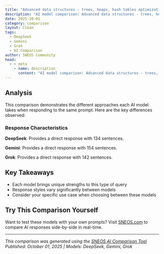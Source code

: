 ```yaml
---
title: "Advanced data structures - trees, heaps, hash tables optimization"
description: "AI model comparison: Advanced data structures - trees, heaps, hash tables optimization..."
date: 2025-10-01
category: comparison
layout: Clean
tags:
  - DeepSeek
  - Gemini
  - Grok
  - AI Comparison
author: SNEOS Community
head:
  - - meta
    - name: description
      content: "AI model comparison: Advanced data structures - trees, heaps, hash tables optimization..."
---
```


<ChatComparison
  title="Advanced data structures - trees, heaps, hash tables optimization"
  prompt="Advanced data structures - trees, heaps, hash tables optimization"
  :responses='{
    "DeepSeek": "Of course. This is an excellent and crucial topic for writing high-performance software. Let\u0027s break down the optimization techniques for trees, heaps, and hash tables, moving from core concepts to advanced strategies.\n\n### Core Philosophy of Optimization\nBefore diving in, remember the two golden rules:\n1.  **Choose the Right Tool:** The biggest optimization is selecting the correct data structure for your problem. A hash table optimized for O(1) lookups will never beat a heap for finding the min/max element, which is O(1).\n2.  **Know Your Data \u0026 Access Patterns:** Are you read-heavy or write-heavy? Is the data static or dynamic? Do you need in-order traversal? The answers dictate the optimal structure and configuration.\n\n---\n\n## 1. Hash Tables Optimization\n\nThe goal is to maintain the average O(1) time complexity for insertions, deletions, and lookups by minimizing **collisions**.\n\n### Key Optimization Techniques:\n\n**1. High-Quality Hash Function:**\n*   **Purpose:** Distributes keys uniformly across buckets.\n*   **Poor Hash:** For strings, using only the first character.\n*   **Good Hash:** Use cryptographic hashes (like SipHash, used by Python and Rust for security and performance) or well-tested general-purpose hashes (like MurmurHash, xxHash). For integers, a simple multiplication and bit-shift (Fibonacci hashing) works well.\n\n**2. Load Factor Management:**\n*   **What it is:** \u0060load_factor = number_of_items / number_of_buckets\u0060.\n*   **The Problem:** A high load factor (e.g., \u003E 0.75) drastically increases collisions, degrading performance to O(n) in the worst case.\n*   **The Solution:**\n    *   **Set a maximum load factor** (e.g., 0.75). When exceeded, **resize** the table (typically double the size) and **rehash** all elements.\n    *   **Optimization:** Pre-allocate the hash table to an expected size if known, to avoid expensive intermediate resizes.\n\n**3. Collision Resolution Strategy:**\n*   **Separate Chaining:** Each bucket is a linked list or a dynamic array (like a vector).\n    *   **Optimization:** When the list in a bucket gets long (e.g., \u003E 8), convert it to a **balanced BST (like a Red-Black Tree)** or a more cache-friendly **small array**. This prevents the worst-case O(n) lookup in a single bucket. (Java\u0027s \u0060HashMap\u0060 does this).\n*   **Open Addressing:** Store the entry directly in the array. On collision, probe for the next empty slot.\n    *   **Probing Strategies:**\n        *   **Linear Probing:** Check next slot. Simple, great cache locality, but prone to **clustering**.\n        *   **Quadratic Probing:** Reduces clustering. Check slot i, i\u002B1\u00B2, i\u002B2\u00B2, ...\n        *   **Double Hashing:** Use a second hash function to calculate the probe step. Best at avoiding clustering, but more expensive to compute.\n\n**4. Memory Layout \u0026 Cache Performance:**\n*   Store keys and values together in the same array (if the hash table is the owner) for better cache locality during linear probing or scanning a bucket\u0027s chain.\n*   For separate chaining, use a **memory pool allocator** for the nodes to avoid memory fragmentation and improve cache coherence.\n\n---\n\n## 2. Heaps (Priority Queues) Optimization\n\nThe goal is to maintain efficient O(log n) insertions and O(log n) extract-min/max operations.\n\n### Key Optimization Techniques:\n\n**1. Underlying Data Structure:**\n*   The classic **Binary Heap** is implemented as an array. It\u0027s simple and has good cache performance for the top elements.\n*   **d-ary Heap:** A generalization where each node has \u0060d\u0060 children instead of 2.\n    *   **Higher \u0060d\u0060:** Faster \u0060insert\u0060/\u0060decrease-key\u0060 operations (shallower tree).\n    *   **Lower \u0060d\u0060:** Faster \u0060extract-min\u0060 operations (fewer comparisons per level).\n    *   **Optimization:** Tune \u0060d\u0060 based on your operation ratio. A common choice is a **4-ary heap**.\n\n**2. The \u0060decrease-key\u0060 Operation:**\n*   This is critical for algorithms like Dijkstra\u0027s and A*.\n*   A standard binary heap requires O(n) to find the element to decrease, then O(log n) to bubble it up. **Total: O(n)**.\n*   **Optimization: Use a more advanced heap:**\n    *   **Fibonacci Heap:** Has O(1) *amortized* \u0060decrease-key\u0060 and \u0060insert\u0060, making it theoretically optimal for graph algorithms. However, it has high constant factors and complexity.\n    *   **Pairing Heap:** Simpler than Fibonacci Heap, with excellent practical performance for \u0060decrease-key\u0060 operations.\n\n**3. Memory and Cache:**\n*   The standard array-based heap is already very cache-friendly. Access patterns are predictable.\n*   For very large heaps, a **B-Heap** layout can be used to optimize cache misses by grouping levels together.\n\n**4. Heapify a Collection:**\n*   Building a heap from an unsorted array of \u0060n\u0060 elements can be done in **O(n)** time using a \u0022bottom-up heapify\u0022 process, which is more efficient than inserting each of the \u0060n\u0060 elements individually (O(n log n)).\n\n---\n\n## 3. Trees Optimization\n\nTrees are a vast category. We\u0027ll focus on self-balancing Binary Search Trees (BSTs) like AVL, Red-Black Trees, and B-Trees.\n\n### Key Optimization Techniques:\n\n**1. Choose the Right Balancing Act:**\n*   **AVL Tree:** More strictly balanced than Red-Black. **Faster for lookup-intensive** workloads because the tree is shallower. Slightly slower inserts/deletes due to more rotations.\n*   **Red-Black Tree:** Provides \u0022good enough\u0022 balance. **Faster for write-intensive** workloads (used in Linux kernel CPU scheduler, Java\u0027s \u0060TreeMap\u0060, C\u002B\u002B\u0027s \u0060std::map\u0060).\n*   **Splay Tree:** Moves frequently accessed elements to the root. Excellent for **temporal locality** (caching). No guaranteed O(log n) but great amortized performance.\n\n**2. B-Trees for Disk-Based Storage:**\n*   **The Problem:** Binary tree nodes can be scattered in memory, causing cache misses. On disk, this means expensive disk seeks.\n*   **The Solution: B-Trees (and B\u002B Trees).**\n    *   A single node holds **many keys** (e.g., hundreds).\n    *   The high **branching factor** creates a very short, fat tree.\n    *   **Optimization:** A node is typically sized to fit within a single **disk block page** (e.g., 4KB). Reading one node from disk fetches many keys at once. This is why B\u002B Trees are the backbone of almost all modern databases and filesystems.\n\n**3. Memory Layout:**\n*   **Node-Based Allocation:** Traditional pointers (\u0060left\u0060, \u0060right\u0060). Flexible but poor cache locality.\n*   **Array-Based (Implicit) Layout:** Like a heap, store the tree in an array. Great for complete trees but expensive for modifications.\n*   **Pool Allocator:** Allocate all nodes from a contiguous memory pool. This improves locality as nodes are physically closer together.\n\n**4. Cache-Oblivious B-Trees (The Van Emde Boas Layout):**\n*   An advanced memory layout for static trees that is optimized for all levels of the CPU cache hierarchy without needing to know the cache sizes. It\u0027s complex to implement but provides excellent performance for large, read-only trees.\n\n---\n\n## Comparative Summary \u0026 When to Use\n\n| Data Structure | Best For | Key Optimization Levers |\n| :--- | :--- | :--- |\n| **Hash Table** | Fast O(1) lookups, inserts, deletes. No ordering. | **Load Factor**, **Hash Function**, **Collision Strategy** (Open Addressing vs. Chaining). |\n| **Heap (Priority Queue)** | Always need the min/max element. Scheduling. | **d-ary Heap** (tune \u0060d\u0060), **Specialized Heaps** (Fibonacci, Pairing) for \u0060decrease-key\u0060. |\n| **BST (AVL/Red-Black)** | Ordered data, range queries, in-order traversal. | **Choice of Tree** (AVL for reads, RB for writes), **Memory Pool** for nodes. |\n| **B-Tree / B\u002B Tree** | Databases, file systems, very large datasets on disk. | **Node Size** (fit to disk page), **High Branching Factor**. |\n\n### Advanced Scenario: Building a High-Frequency Trading Order Book\n\nThis perfectly illustrates the need to combine these structures:\n\n*   **Problem:** You need to match buy/sell orders by price and time. You need to:\n    1.  **Find the best bid/ask (min/max price)** instantly.\n    2.  **Add new orders** quickly.\n    3.  **Cancel existing orders** quickly.\n    4.  **Iterate through price levels.**\n\n*   **Naive Solution:** A single Red-Black tree sorted by price. O(log n) for all operations.\n\n*   **Optimized Solution:**\n    1.  **Hash Table (\u0060order_id -\u003E order_info\u0060):** For O(1) order cancellation by its unique ID. The \u0060order_info\u0060 contains a pointer to its node in the heap.\n    2.  **Heap for each side (Min-Heap for As",
    "Gemini": "Okay, let\u0027s dive into advanced data structures, focusing on trees, heaps, and hash tables, and how to optimize them.\n\n**1. Trees**\n\nTrees are hierarchical data structures with a root node and connected child nodes.  They\u0027re fundamental for representing relationships, organizing data, and enabling efficient search and retrieval.\n\n*   **Types of Trees:**\n\n    *   **Binary Trees:**  Each node has at most two children (left and right).\n    *   **Binary Search Trees (BSTs):**  A binary tree with the property that for each node, all nodes in its left subtree have values less than the node\u0027s value, and all nodes in its right subtree have values greater than the node\u0027s value.  Crucial for efficient searching (O(log n) average).\n    *   **AVL Trees:** Self-balancing BSTs.  They maintain a balanced structure by performing rotations (single or double) to ensure the height difference between the left and right subtrees of any node is at most 1.  Guaranteed O(log n) search, insertion, and deletion.\n    *   **Red-Black Trees:**  Another type of self-balancing BST.  Uses \u0022color\u0022 attributes (red or black) to nodes and enforces specific rules to maintain balance. Similar performance guarantees to AVL trees (O(log n)).  Generally preferred over AVL trees in practice due to simpler implementation.\n    *   **B-Trees:** Optimized for disk-based storage (databases, file systems). Nodes can have many children, reducing the height of the tree and minimizing disk accesses during search.\n    *   **Tries (Prefix Trees):**  Used for storing strings, where each node represents a character.  Excellent for prefix-based searches and auto-completion.\n    *   **Segment Trees:**  Efficiently store and query information about intervals or segments.  Used for range queries like sum, min, max within a specified range.\n    *   **Fenwick Trees (Binary Indexed Trees):**  Another data structure for range queries, often simpler to implement than Segment Trees.\n\n*   **Optimization Techniques for Trees:**\n\n    *   **Balancing:**  The key to optimizing BSTs.  AVL and Red-Black trees are designed to maintain balance automatically, ensuring logarithmic time complexity for search, insertion, and deletion.  Choose the appropriate self-balancing tree based on your specific needs and implementation complexity tolerance.\n    *   **Tree Traversal Optimization:**  Techniques to improve the efficiency of visiting each node in the tree.\n        *   **Iterative Traversal:**  Using stacks or queues to avoid recursion, which can be more memory-efficient and avoid stack overflow issues.\n        *   **Morris Traversal:**  A space-efficient in-order traversal algorithm that doesn\u0027t use recursion or a stack.  Modifies the tree temporarily during traversal.\n    *   **Caching:**  If specific nodes are frequently accessed, consider caching their values to avoid repeated traversals.\n    *   **Memory Allocation:**  For large trees, use custom memory allocators to reduce memory fragmentation and improve performance.  Object pools can be useful.\n    *   **Node Structure:** Design the node structure to be as compact as possible to minimize memory usage. Use appropriate data types (e.g., \u0060int\u0060 instead of \u0060long\u0060 if the values are small enough).\n    *   **Lazy Propagation:**  In segment trees, delay updating the underlying array until necessary, improving efficiency for range updates.\n\n**2. Heaps**\n\nHeaps are tree-based data structures that satisfy the heap property: the value of each node is greater than or equal to (in a max-heap) or less than or equal to (in a min-heap) the value of its children.  Heaps are commonly used for priority queues, heap sort, and graph algorithms.\n\n*   **Types of Heaps:**\n\n    *   **Binary Heaps:** The most common type.  Represented as a complete binary tree (all levels are filled except possibly the last level, which is filled from left to right).\n    *   **Binomial Heaps:**  A collection of binomial trees, each of which is a heap.  Provide efficient merging operations.\n    *   **Fibonacci Heaps:**  A more advanced type of heap that offers amortized constant-time complexity for some operations, like \u0060insert\u0060 and \u0060decrease-key\u0060.  Used in some efficient graph algorithms (e.g., Dijkstra\u0027s algorithm).\n    *   **D-ary Heaps:**  Each node has \u0060d\u0060 children. Can be more efficient than binary heaps for certain operations, depending on the value of \u0060d\u0060.\n\n*   **Optimization Techniques for Heaps:**\n\n    *   **Efficient Heapify:**  The \u0060heapify\u0060 operation converts an arbitrary array into a heap. An optimized bottom-up heapify is generally faster than a top-down approach.\n    *   **Array-Based Representation:**  Binary heaps are typically implemented using an array, which provides efficient access to parent and child nodes using simple arithmetic (index * 2 for left child, index * 2 \u002B 1 for right child, index / 2 for parent).\n    *   **Pre-allocation:**  If the maximum size of the heap is known in advance, pre-allocate the underlying array to avoid dynamic resizing, which can be expensive.\n    *   **Lazy Deletion:** Instead of physically removing elements from the heap, mark them as deleted.  When the top element is marked as deleted, repeatedly remove it until a valid element is found.  This can be useful if deletions are frequent.\n    *   **Cache-Friendliness:** For large heaps, try to arrange the elements in memory to improve cache locality.  This can involve techniques like tiling or reordering the array.\n    *   **Specialized Heap Implementations:**  Consider using specialized heap implementations (e.g., Fibonacci heaps) if your application requires efficient \u0060decrease-key\u0060 operations.\n    *   **Use Built-in Libraries:** Many languages provide optimized heap implementations (e.g., \u0060heapq\u0060 in Python, \u0060PriorityQueue\u0060 in Java, \u0060std::priority_queue\u0060 in C\u002B\u002B).  Leverage these libraries whenever possible.\n\n**3. Hash Tables**\n\nHash tables (also known as hash maps) are data structures that store key-value pairs.  They provide average-case O(1) time complexity for insertion, deletion, and lookup operations, making them incredibly useful for implementing dictionaries, caches, and other associative data structures.\n\n*   **Components of a Hash Table:**\n\n    *   **Hash Function:** A function that maps keys to indices in an array (the hash table).  A good hash function should distribute keys evenly across the table to minimize collisions.\n    *   **Collision Handling:**  Strategies for dealing with cases where different keys map to the same index.\n    *   **Underlying Array:** The array that stores the key-value pairs (or pointers to them).\n\n*   **Collision Handling Techniques:**\n\n    *   **Chaining (Separate Chaining):**  Each index in the array points to a linked list (or other data structure) that stores all the key-value pairs that hash to that index.\n    *   **Open Addressing:**  If a collision occurs, probe for an empty slot in the array.\n        *   **Linear Probing:**  Probes consecutive slots in the array (e.g., index \u002B 1, index \u002B 2, ...).  Can lead to clustering.\n        *   **Quadratic Probing:**  Probes slots using a quadratic function (e.g., index \u002B 1\u003Csup\u003E2\u003C/sup\u003E, index \u002B 2\u003Csup\u003E2\u003C/sup\u003E, ...).  Reduces clustering compared to linear probing.\n        *   **Double Hashing:**  Uses a second hash function to determine the probe sequence.  Often the most effective open addressing technique.\n\n*   **Optimization Techniques for Hash Tables:**\n\n    *   **Good Hash Function:**  The most crucial aspect of hash table performance.\n        *   **Uniform Distribution:** Aim for a hash function that distributes keys uniformly across the table to minimize collisions.\n        *   **Fast Computation:**  The hash function should be computationally efficient to avoid becoming a bottleneck.\n        *   **Consider Key Properties:**  Tailor the hash function to the characteristics of your keys.  For example, if you\u0027re hashing strings, consider using a well-known string hashing algorithm (e.g., MurmurHash, FNV hash).\n    *   **Appropriate Load Factor:**  The load factor is the ratio of the number of entries to the capacity of the hash table.  A high load factor increases the likelihood of collisions, while a low load factor wastes memory.  A typical load factor is around 0.75.\n    *   **Resizing:** When the load factor exceeds a threshold, resize the hash table to a larger capacity.  This involves rehashing all the existing keys, which can be an expensive operation.\n        *   **Dynamic Resizing:**  Resize the table by a constant factor (e.g., doubling the capacity).\n        *   **Incremental Resizing:**  Spread the cost of resizing over multiple operations by gradually moving elements to the new table as operations occur.\n    *   **Choice of Collision Resolution:**\n        *   **Chaining:**  Simple to implement but can lead to performance degradation if the linked lists become long. Consider using a more efficient data structure for the chains (e.g., a balanced BST) if the number of collisions is high.\n        *   **Open Addressing:** Can be more space-efficient than chaining but requires careful consideration of the probing strategy to avoid clustering.  Double hashing is often a good choice.\n    *   **Cuckoo Hashing:**  A more advanced technique that uses multiple hash functions and moves elements around the table when collisions occur.  Can provide excellent performance but is more complex to implement.\n    *   **Cache-Aware Hashing:**  For very large hash tables, consider techniques to improve cache locality. This can involve grouping related keys together in memory or using a cache-conscious hash function.\n    *   **Use Built-in Libraries:**  Most languages provide highly optimized hash table implementations (e.g., \u0060std::unordered_map\u0060 in C\u002B\u002B, \u0060HashMap\u0060 in Java, \u0060dict\u0060 in Python).  Leverage these libraries whenever possible.\n    *   **Custom Memory Allocation:** For very large hash tables, custom memory management can avoid fragmentation and improve performance.\n    *   **Key Interning:** If you\u0027re storing the same keys multiple times (e.g., strings), intern them (store each unique key only once) to save memory and improve performance.\n\n**General Optimization Tips (Applicable to All Data Structures):**\n\n*   **Profiling:**  Use profiling tools to identify performance bottlenecks in your code.\n*   **Benchmarking:**  Measure the performance of different data structures and algorithms to determine which one is best suited for your specific needs.\n*   **Premature Optimization is the Root of All Evil:**  Don\u0027t optimize until you\u0027ve identified a performance problem.  Write clear, concise code first, and then optimize only if necessary.\n*   **Consider Space-Time Tradeoffs:**  Sometimes, you can improve performance by using more memory, or vice versa.  Choose the tradeoff that makes sense for your application.\n*   **Understand Your Data:**  The characteristics of your data can significantly impact the performance of different data structures and algorithms.  Choose the data structure that is best suited for the type of data you\u0027re working with.\n*   **Choose the Right Tool for the Job:**  Don\u0027t try to reinvent the wheel.  Use existing libraries and data structures whenever possible.  They are often highly optimized and well-tested.\n*   **Algorithmic Complexity:** Understand the Big O notation complexity of your algorithms. Strive for algorithms with lower complexity for large datasets.\n*   **Code Review:** Have your code reviewed by others to catch potential performance problems and areas for improvement.\n\n**Example Scenario and Data Structure Choice:**\n\nLet\u0027s say you need to implement a system that stores and retrieves user profiles based on their user ID. You expect to have millions of users, and you need to be able to retrieve profiles very quickly.\n\n*   **Best Choice:**  A Hash Table.\n\n    *   **Why:** Hash tables provide average-case O(1) lookup, insertion, and deletion. This makes them ideal for fast key-value lookups, which is exactly what you need for retrieving user profiles based on user ID.\n    *   **Optimization:**\n        *   Use a high-quality hash function that distributes user IDs evenly across the table.\n        *   Choose an appropriate load factor to balance memory usage and collision rate.\n        *   Implement dynamic resizing to handle growth in the number of users.\n        *   Consider using a built-in hash table implementation (e.g., \u0060HashMap\u0060 in Java) for optimal performance.\n\n**In Summary:**\n\nOptimizing advanced data structures involves a combination of understanding the underlying principles, choosing the right data structure for the job, and applying appropriate optimization techniques. Profiling and benchmarking are essential for identifying and addressing performance bottlenecks. Remember to prioritize clarity and maintainability when writing code, and only optimize when necessary. Good luck!\n",
    "Grok": "Advanced data structures like **trees**, **heaps**, and **hash tables** are critical for solving complex problems efficiently in computer science. They provide specific advantages in terms of time and space complexity for operations like searching, insertion, deletion, and sorting. Optimizations of these data structures can further improve their performance for specific use cases. Below is an in-depth discussion of these structures, along with common optimizations.\n\n---\n\n### 1. Trees\nTrees are hierarchical data structures with a root node and child nodes. They are used in applications like file systems, databases (e.g., B-trees for indexing), and parsing (e.g., syntax trees).\n\n#### Types of Trees\n- **Binary Search Tree (BST):** A binary tree where the left subtree of a node contains values less than the node, and the right subtree contains values greater than the node.\n  - Time Complexity: \n    - Average: O(log n) for search, insert, delete.\n    - Worst Case: O(n) if the tree is unbalanced (e.g., degenerates into a linked list).\n- **AVL Tree:** A self-balancing BST where the height difference between left and right subtrees of any node is at most 1.\n  - Time Complexity: O(log n) for all operations due to balancing (rotations after insertions/deletions).\n- **Red-Black Tree:** A self-balancing BST with additional color properties (red or black) to ensure balance.\n  - Time Complexity: O(log n) for all operations, with fewer rotations compared to AVL trees.\n- **B-Tree and B\u002B Tree:** Used in databases and file systems to handle large datasets.\n  - Time Complexity: O(log n) for search, insert, and delete, optimized for disk I/O by minimizing height.\n\n#### Tree Optimizations\n1. **Balancing:** Use self-balancing trees (AVL, Red-Black) to avoid worst-case linear time complexities in BSTs.\n2. **Splay Trees:** A self-adjusting BST where recently accessed elements are moved to the root (amortized O(log n) time per operation). Useful for applications with temporal locality (e.g., caching).\n3. **Treaps:** A hybrid of BST and heap (uses priorities) to achieve randomized balancing, avoiding worst-case scenarios.\n4. **Memory Optimization:** Use compact representations like binary heap arrays for complete binary trees or pointer compression in memory-constrained environments.\n5. **Cache Awareness:** Design traversals (e.g., level-order) or store nodes in contiguous memory to improve cache locality.\n\n#### Applications\n- Hierarchical data representation (e.g., DOM in web browsers).\n- Efficient searching and sorting (e.g., BST for dictionary operations).\n- Databases and file systems (B-Trees/B\u002B Trees for indexing).\n\n---\n\n### 2. Heaps\nA heap is a complete binary tree that satisfies the heap property (max-heap: parent \u003E children; min-heap: parent \u003C children). Heaps are often implemented as arrays for efficiency.\n\n#### Time Complexities (Binary Heap)\n- Insertion: O(log n)\n- Extract Min/Max: O(log n)\n- Build Heap: O(n)\n- Peek Min/Max: O(1)\n\n#### Types of Heaps\n- **Binary Heap:** The simplest form, used in priority queues and heap sort.\n- **Fibonacci Heap:** Supports faster amortized operations (e.g., decrease-key in O(1)) than binary heaps, used in algorithms like Dijkstra\u2019s.\n- **Binomial Heap:** Supports efficient merging of heaps, useful in certain graph algorithms.\n- **D-ary Heap:** A generalization of binary heaps with d children per node, reducing height but increasing time for operations like insertion.\n\n#### Heap Optimizations\n1. **Decrease-Key Operation:** Use Fibonacci heaps for algorithms like Dijkstra\u2019s where decrease-key operations are frequent (amortized O(1) vs. O(log n) in binary heaps).\n2. **Memory Efficiency:** Store heaps as arrays instead of explicit tree structures to save space and improve cache performance.\n3. **Batch Operations:** For applications with frequent insertions, build the heap once using O(n) build-heap operation rather than n individual O(log n) insertions.\n4. **Custom Comparators:** Tailor the heap property (e.g., using custom comparison functions) for domain-specific priorities.\n5. **Hybrid Structures:** Use pairing heaps or soft heaps for specific trade-offs between simplicity and performance.\n\n#### Applications\n- Priority Queues (e.g., task scheduling).\n- Graph Algorithms (e.g., Dijkstra\u2019s shortest path).\n- Sorting (Heap Sort, O(n log n) time).\n\n---\n\n### 3. Hash Tables\nHash tables (or hash maps) are data structures that map keys to values using a hash function to compute an index into an array. They provide average-case O(1) time complexity for lookups, insertions, and deletions.\n\n#### Core Concepts\n- **Hash Function:** Maps keys to indices. A good hash function minimizes collisions.\n- **Collisions:** Occur when multiple keys map to the same index. Resolved via:\n  - **Chaining:** Store a linked list of entries at each index.\n  - **Open Addressing:** Probe for an empty slot (linear probing, quadratic probing, double hashing).\n- **Load Factor (\u03B1):** Ratio of entries to table size. High \u03B1 increases collisions; typically kept below 0.7-0.8.\n\n#### Time Complexities\n- Average Case: O(1) for search, insert, delete (assuming good hash function and low load factor).\n- Worst Case: O(n) if many collisions occur (e.g., bad hashing or high load factor).\n\n#### Hash Table Optimizations\n1. **Better Hash Functions:** Use robust hash functions (e.g., MurmurHash, SipHash) to minimize collisions and distribute keys uniformly.\n2. **Dynamic Resizing:** Double or halve the table size when the load factor exceeds a threshold (amortized O(1) per operation). Use a good growth factor (e.g., 2x) to balance memory and performance.\n3. **Collision Resolution Strategies:**\n   - Prefer chaining for simplicity and better worst-case performance.\n   - Use open addressing with quadratic probing or double hashing to avoid clustering.\n4. **Prime Table Size:** Choose table sizes as prime numbers to reduce collision probability (reduces patterns in hash distribution).\n5. **Cache-Friendly Design:** In open addressing, design probing sequences to minimize cache misses (e.g., linear probing is cache-friendly but prone to clustering).\n6. **Cuckoo Hashing:** Use two hash functions and two tables, guaranteeing O(1) lookups in the worst case, at the cost of more complex insertions.\n7. **Robin Hood Hashing:** In open addressing, steal slots from \u201Crich\u201D keys (keys close to their ideal position) for \u201Cpoor\u201D keys (keys far away), reducing variance in probe lengths.\n8. **Perfect Hashing:** For static key sets, design a hash function with no collisions (O(1) worst-case lookup), often used in compilers or databases.\n\n#### Applications\n- Dictionaries and key-value stores (e.g., Python\u2019s dict, Java\u2019s HashMap).\n- Caching (e.g., memoization, database caching).\n- Symbol tables in compilers.\n\n---\n\n### Comparative Analysis of Structures\n| **Data Structure** | **Search**       | **Insert**       | **Delete**       | **Use Case**                     |\n|---------------------|------------------|------------------|------------------|----------------------------------|\n| Binary Search Tree  | O(log n) avg     | O(log n) avg     | O(log n) avg     | Dynamic ordered data            |\n| AVL/Red-Black Tree  | O(log n)         | O(log n)         | O(log n)         | Guaranteed balanced performance |\n| Binary Heap         | O(n)             | O(log n)         | O(log n)         | Priority queues, sorting        |\n| Fibonacci Heap      | O(log n) amort   | O(1) amort       | O(log n) amort   | Graph algorithms (e.g., Dijkstra\u2019s) |\n| Hash Table          | O(1) avg         | O(1) avg         | O(1) avg         | Fast lookups, key-value pairs   |\n\n---\n\n### Practical Optimization Tips\n1. **Profile First:** Before optimizing, use profiling tools to identify bottlenecks in your application. Optimize only where it matters.\n2. **Choose the Right Structure:** Match the data structure to the workload (e.g., hash tables for fast lookups, heaps for priority-based operations, balanced trees for ordered data).\n3. **Memory vs. Speed Trade-off:** In memory-constrained environments, prioritize compact representations (e.g., array-based heaps over pointer-based trees).\n4. **Concurrency:** Use concurrent hash tables (e.g., Java\u2019s ConcurrentHashMap) or lock-free trees for multi-threaded applications.\n\n---\n\nThese advanced data structures and their optimizations form the backbone of efficient algorithms in real-world systems. For deeper dives into specific structures or algorithms (e.g., implementing a custom hash function or a specific tree balancing technique), let me know!"
  }'
  published-date="11:39"
/>

## Analysis

This comparison demonstrates the different approaches each AI model takes when responding to the same prompt. Here are the key differences observed:

### Response Characteristics

**DeepSeek**: Provides a direct response with 134 sentences. 

**Gemini**: Provides a direct response with 154 sentences. 

**Grok**: Provides a direct response with 142 sentences. 

## Key Takeaways

- Each model brings unique strengths to this type of query
- Response styles vary significantly between models
- Consider your specific use case when choosing between these models

## Try This Comparison Yourself

Want to test these models with your own prompts? Visit [SNEOS.com](https://sneos.com) to compare AI responses side-by-side in real-time.

---

*This comparison was generated using the [SNEOS AI Comparison Tool](https://sneos.com)*
*Published: October 01, 2025 | Models: DeepSeek, Gemini, Grok*
